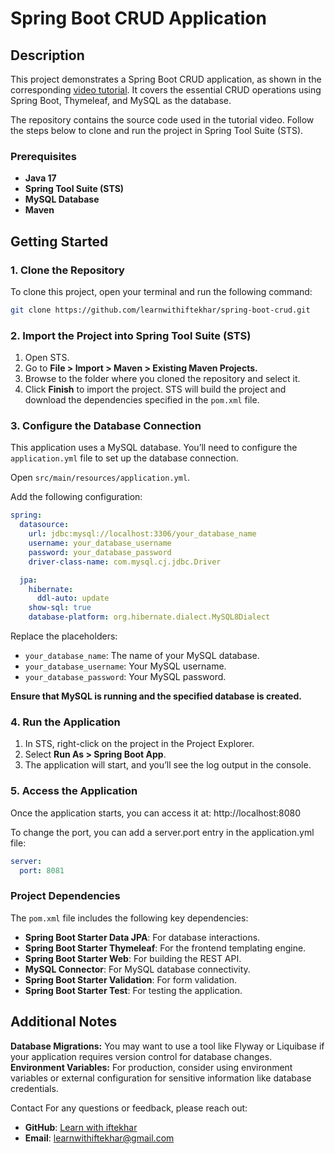 # Spring Boot CRUD Application

## Description
This project demonstrates a Spring Boot CRUD application, as shown in the corresponding [video tutorial](https://www.youtube.com/@learnWithIfte). It covers the essential CRUD operations using Spring Boot, Thymeleaf, and MySQL as the database.

The repository contains the source code used in the tutorial video. Follow the steps below to clone and run the project in Spring Tool Suite (STS).

### Prerequisites
- **Java 17**
- **Spring Tool Suite (STS)**
- **MySQL Database**
- **Maven**

## Getting Started

### 1. Clone the Repository
To clone this project, open your terminal and run the following command:

```bash
git clone https://github.com/learnwithiftekhar/spring-boot-crud.git
```

### 2. Import the Project into Spring Tool Suite (STS)

1. Open STS.
2. Go to **File > Import > Maven > Existing Maven Projects.**
3. Browse to the folder where you cloned the repository and select it.
4. Click **Finish** to import the project. STS will build the project and download the dependencies specified in the ```pom.xml``` file.

### 3. Configure the Database Connection
This application uses a MySQL database. You’ll need to configure the ```application.yml``` file to set up the database connection.

Open ```src/main/resources/application.yml```.

Add the following configuration:
```yml
spring:
  datasource:
    url: jdbc:mysql://localhost:3306/your_database_name
    username: your_database_username
    password: your_database_password
    driver-class-name: com.mysql.cj.jdbc.Driver

  jpa:
    hibernate:
      ddl-auto: update
    show-sql: true
    database-platform: org.hibernate.dialect.MySQL8Dialect

```
Replace the placeholders:

- ```your_database_name```: The name of your MySQL database.
- ```your_database_username```: Your MySQL username.
- ```your_database_password```: Your MySQL password.

**Ensure that MySQL is running and the specified database is created.**

### 4. Run the Application

1. In STS, right-click on the project in the Project Explorer.
2. Select **Run As > Spring Boot App**.
3. The application will start, and you’ll see the log output in the console.

### 5. Access the Application
Once the application starts, you can access it at:
http://localhost:8080

To change the port, you can add a server.port entry in the application.yml file:

```yml
server:
  port: 8081

```

### Project Dependencies
The ``pom.xml`` file includes the following key dependencies:
- **Spring Boot Starter Data JPA**: For database interactions.
- **Spring Boot Starter Thymeleaf**: For the frontend templating engine.
- **Spring Boot Starter Web**: For building the REST API.
- **MySQL Connector**: For MySQL database connectivity.
- **Spring Boot Starter Validation**: For form validation.
- **Spring Boot Starter Test**: For testing the application.

## Additional Notes
**Database Migrations:** You may want to use a tool like Flyway or Liquibase if your application requires version control for database changes.
**Environment Variables:** For production, consider using environment variables or external configuration for sensitive information like database credentials.


Contact
For any questions or feedback, please reach out:
- **GitHub**: [Learn with iftekhar](https://github.com/learnwithiftekhar)
- **Email**: [learnwithiftekhar@gmail.com](mailto:learnwithiftekhar@gmail.com)
